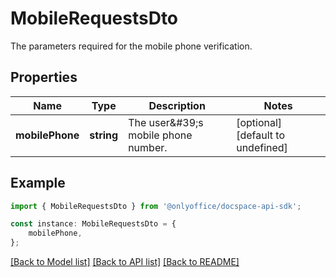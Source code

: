# MobileRequestsDto

The parameters required for the mobile phone verification.

## Properties

Name | Type | Description | Notes
------------ | ------------- | ------------- | -------------
**mobilePhone** | **string** | The user\&#39;s mobile phone number. | [optional] [default to undefined]

## Example

```typescript
import { MobileRequestsDto } from '@onlyoffice/docspace-api-sdk';

const instance: MobileRequestsDto = {
    mobilePhone,
};
```

[[Back to Model list]](../README.md#documentation-for-models) [[Back to API list]](../README.md#documentation-for-api-endpoints) [[Back to README]](../README.md)

